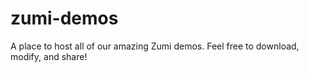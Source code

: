 # zumi-demos
A place to host all of our amazing Zumi demos. Feel free to download, modify, and share! 
